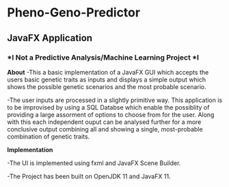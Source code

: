 # Pheno-Geno-Predictor
## JavaFX Application 
### *I Not a Predictive Analysis/Machine Learning Project *I

**About**
-This a basic implementation of a JavaFX GUI which accepts the users basic genetic traits as inputs and displays
 a simple output which shows the possible genetic scenarios and the most probable scenario.

-The user inputs are processed in a slightly primitive way. This application is to be improvised by using a
 SQL Databse which enable the possiblity of providing a large assorment of options to choose from for the user.
 Along with this each independent ouput can be analysed further for a more conclusive output combining all and 
 showing a single, most-probable combination of genetic traits.
 
**Implementation**
 
 -The UI is implemented using fxml and JavaFX Scene Builder.

-The Project has been built on OpenJDK 11 and JavaFX 11.


 
